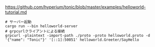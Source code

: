 
https://github.com/hyperium/tonic/blob/master/examples/helloworld-tutorial.md

```shell
# サーバー起動
cargo run --bin helloworld-server
# grpcurlクライアントによる接続
grpcurl -plaintext -import-path ./proto -proto helloworld.proto -d '{"name": "Tonic"}' '[::1]:50051' helloworld.Greeter/SayHello
```